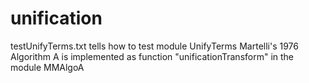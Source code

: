 # unification
testUnifyTerms.txt tells how to test module UnifyTerms
Martelli's 1976 Algorithm A is implemented as function "unificationTransform"
in the module MMAlgoA 
